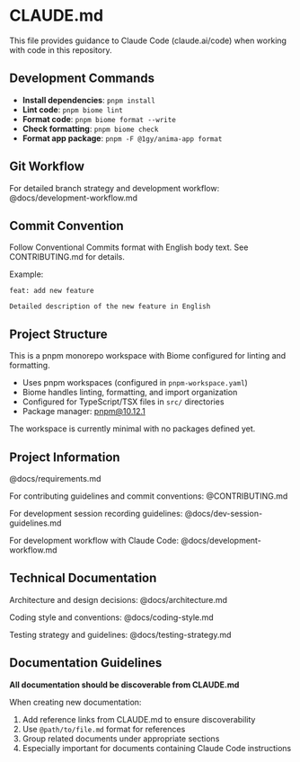 # CLAUDE.md

This file provides guidance to Claude Code (claude.ai/code) when working with code in this repository.

## Development Commands

- **Install dependencies**: `pnpm install`
- **Lint code**: `pnpm biome lint`
- **Format code**: `pnpm biome format --write`
- **Check formatting**: `pnpm biome check`
- **Format app package**: `pnpm -F @1gy/anima-app format`

## Git Workflow

For detailed branch strategy and development workflow:
@docs/development-workflow.md

## Commit Convention

Follow Conventional Commits format with English body text. See CONTRIBUTING.md for details.

Example:
```
feat: add new feature

Detailed description of the new feature in English
```

## Project Structure

This is a pnpm monorepo workspace with Biome configured for linting and formatting.

- Uses pnpm workspaces (configured in `pnpm-workspace.yaml`)
- Biome handles linting, formatting, and import organization
- Configured for TypeScript/TSX files in `src/` directories
- Package manager: pnpm@10.12.1

The workspace is currently minimal with no packages defined yet.

## Project Information

@docs/requirements.md

For contributing guidelines and commit conventions:
@CONTRIBUTING.md

For development session recording guidelines:
@docs/dev-session-guidelines.md

For development workflow with Claude Code:
@docs/development-workflow.md

## Technical Documentation

Architecture and design decisions:
@docs/architecture.md

Coding style and conventions:
@docs/coding-style.md

Testing strategy and guidelines:
@docs/testing-strategy.md

## Documentation Guidelines

**All documentation should be discoverable from CLAUDE.md**

When creating new documentation:
1. Add reference links from CLAUDE.md to ensure discoverability
2. Use `@path/to/file.md` format for references
3. Group related documents under appropriate sections
4. Especially important for documents containing Claude Code instructions